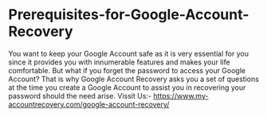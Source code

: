 # Prerequisites-for-Google-Account-Recovery
You want to keep your Google Account safe as it is very essential for you since it provides you with innumerable features and makes your life comfortable. But what if you forget the password to access your Google Account? That is why Google Account Recovery asks you a set of questions at the time you create a Google Account to assist you in recovering your password should the need arise. Vissit Us:-  https://www.my-accountrecovery.com/google-account-recovery/
